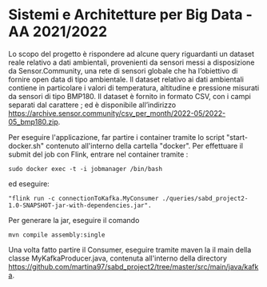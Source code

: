 # Sistemi e Architetture per Big Data - AA 2021/2022

Lo scopo del progetto è rispondere ad alcune query riguardanti un dataset reale relativo a dati ambientali, provenienti da sensori messi a disposizione da Sensor.Community, una rete di sensori globale che ha l’obiettivo di fornire open data di tipo ambientale. Il dataset relativo ai dati ambientali contiene in particolare i valori di temperatura, altitudine e pressione misurati da sensori di tipo BMP180. Il dataset è fornito in formato CSV, con i campi separati dal carattere ; ed è disponibile all’indirizzo https://archive.sensor.community/csv_per_month/2022-05/2022-05_bmp180.zip.

Per eseguire l'applicazione, far partire i container tramite lo script "start-docker.sh" contenuto all'interno della cartella "docker". Per effettuare il submit del job con Flink, entrare nel container tramite :
```
sudo docker exec -t -i jobmanager /bin/bash
```
ed eseguire:
```
"flink run -c connectionToKafka.MyConsumer ./queries/sabd_project2-1.0-SNAPSHOT-jar-with-dependencies.jar".
```
Per generare la jar, eseguire il comando
```
mvn compile assembly:single
```
Una volta fatto partire il Consumer, eseguire tramite maven la il main della classe MyKafkaProducer.java, contenuta all'interno della directory https://github.com/martina97/sabd_project2/tree/master/src/main/java/kafka.
